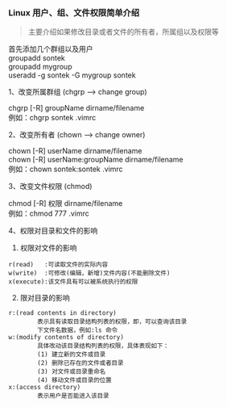 ### Linux 用户、组、文件权限简单介绍

> 主要介绍如果修改目录或者文件的所有者，所属组以及权限等

首先添加几个群组以及用户            
groupadd sontek            
groupadd mygroup          
useradd -g sontek -G mygroup sontek               

1、改变所属群组 (chgrp --> change group)

chgrp [-R] groupName dirname/filename    
例如：chgrp sontek .vimrc      

2、改变所有者 (chown --> change owner)

chown [-R] userName dirname/filename     
chown [-R] userName:groupName dirname/filename    
例如：chown sontek:sontek .vimrc       

3、改变文件权限 (chmod)

chmod [-R] 权限 dirname/filename          
例如：chmod 777 .vimrc         

4、权限对目录和文件的影响

1) 权限对文件的影响
```
r(read)   :可读取文件的实际内容
w(write)  :可修改(编辑，新增)文件内容(不能删除文件)
x(execute):该文件具有可以被系统执行的权限
````

2) 限对目录的影响
```
r:(read contents in directory)
		表示具有读取目录结构列表的权限，即，可以查询该目录
		下文件名数据，例如:ls 命令
w:(modify contents of directory)
		具体改动该目录结构列表的权限，具体表现如下：
		(1) 建立新的文件或目录
		(2) 删除已存在的文件或者目录
		(3) 对文件或目录重命名
		(4) 移动文件或目录的位置
x:(access directory)
		表示用户是否能进入该目录
```


